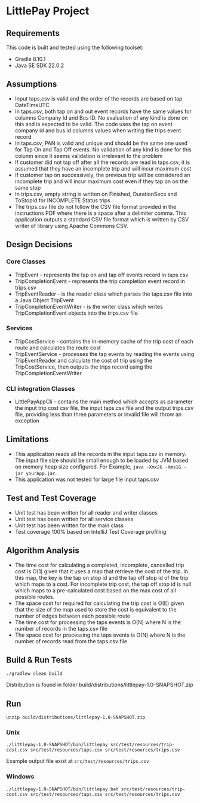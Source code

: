 # LittlePay Project

## Requirements
This code is built and tested using the following toolset:
* Gradle 8.10.1
* Java SE SDK 22.0.2

## Assumptions
* Input taps.csv is valid and the order of the records are based on tap DateTimeUTC
* In taps.csv, both tap on and out event records have the same values for columns Company Id and Bus ID. No evaluation of any kind is done on this and is expected to be valid. The code uses the tap on event company id and bus id columns values when writing the trips event record
* In taps.csv, PAN is valid and unique and should be the same one used for Tap On and Tap Off events. No validation of any kind is done for this column since it seems validation is irrelevant to the problem
* If customer did not tap off after all the records are read in taps.csv, it is assumed that they have an incomplete trip and will incur maximum cost
* If customer tap on successively, the previous trip will be considered an incomplete trip and will incur maximum cost even if they tap on on the same stop
* In trips.csv, empty string is written on Finished, DurationSecs and ToStopId for INCOMPLETE Status trips
* The trips.csv file do not follow the CSV file format provided in the instructions PDF where there is a space after a delimiter comma. This application outputs a standard CSV file format which is written by CSV writer of library using Apache Commons CSV.

## Design Decisions
### Core Classes
* TripEvent - represents the tap on and tap off events record in taps.csv
* TripCompletionEvent - represents the trip completion event record in trips.csv
* TripEventReader - is the reader class which parses the taps.csv file into a Java Object TripEvent
* TripCompletionEventWriter - is the writer class which writes TripCompletionEvent objects into the trips.csv file

### Services
* TripCostService - contains the in-memory cache of the trip cost of each route and calculates the route cost
* TripEventService - processes the tap events by reading the events using TripEventReader and calculate the cost of trip using the TripCostService, then outputs the trips record using the TripCompletionEventWriter

### CLI integration Classes
* LittlePayAppCli - contains the main method which accepts as parameter the input trip cost csv file, the input taps.csv file and the output trips.csv file, providing less than three parameters or invalid file will throw an exception

## Limitations
* This application reads all the records in the input taps.csv in memory. The input file size should be small enough to be loaded by JVM based on memory heap size configured. For Example, `java -Xmx2G -Xms1G -jar yourApp.jar`.
* This application was not tested for large file input taps.csv

## Test and Test Coverage
* Unit test has bean written for all reader and writer classes
* Unit test has been written for all service classes
* Unit test has been written for the main class
* Test coverage 100% based on IntelliJ Test Coverage profiling

## Algorithm Analysis
* The time cost for calculating a completed, incomplete, cancelled trip cost is O(1) given that it uses a map that retrieve the cost of the trip. In this map, the key is the tap on stop id and the tap off stop id of the trip which maps to a cost. For incomplete trip cost, the tap off stop id is null which maps to a pre-calculated cost based on the max cost of all possible routes.
* The space cost for required for calculating the trip cost is O(E) given that the size of the map used to store the cost is equivalent to the number of edges between each possible route
* The time cost for processing the taps events is O(N) where N is the number of records in the taps.csv file
* The space cost for processing the taps events is O(N) where N is the number of records read from the taps.csv file 

## Build & Run Tests
```
./gradlew clean build
```
Distribution is found in folder build/distributions/littlepay-1.0-SNAPSHOT.zip

## Run
```
unzip build/distributions/littlepay-1.0-SNAPSHOT.zip
```

### Unix
```
./littlepay-1.0-SNAPSHOT/bin/littlepay src/test/resources/trip-cost.csv src/test/resources/taps.csv src/test/resources/trips.csv
```

Example output file exist at `src/test/resources/trips.csv`

### Windows
```
./littlepay-1.0-SNAPSHOT/bin/littlepay.bat src/test/resources/trip-cost.csv src/test/resources/taps.csv src/test/resources/trips.csv
```
